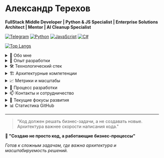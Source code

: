 # Александр Терехов
**FullStack Middle Developer | Python & JS Specialist | Enterprise Solutions Architect | Mentor | AI Cleanup Specialist**

[![Telegram](https://img.shields.io/badge/Telegram-%40tereander-blue)](https://t.me/tereander)
[![Python](https://img.shields.io/badge/Python-3.10%2B-%233776AB?logo=python&logoColor=white)](https://python.org)
[![JavaScript](https://img.shields.io/badge/JavaScript-ES6%2B-%23F7DF1E?logo=javascript&logoColor=black)](https://javascript.com)
[![C#](https://img.shields.io/badge/C%23-.NET-%23239120?logo=c-sharp&logoColor=white)](https://dotnet.microsoft.com)

[![Top Langs](https://github-readme-stats-pfuhvzz8h-tereanders-projects.vercel.app/api/top-langs/?username=Tereander&theme=vision-friendly-dark)](https://github.com/Tereander)
<details>
<summary>🚀 Обо мне</summary>

FullStack разработчик с опытом создания enterprise-решений для крупных компаний. Специализируюсь на разработке систем автоматизации бизнес-процессов, сложных веб-интерфейсов и интеграции корпоративных систем.

**Ключевая экспертиза:** проектирование архитектуры, оптимизация рабочих процессов, разработка под высокие нагрузки, менторство команд.
</details>

<details>
<summary>💼 Опыт разработки</summary>

### 🔄 **Системы управления нагрузкой и балансировки задач**
**Технологический стек:** Python, Flask, PostgreSQL, FastAPI, GitLab CI, Nginx

**Решаемые задачи:**
- Реализация алгоритмов распределения задач среди больших команд (100+ пользователей)
- Интеграция с корпоративными системами учета (Ticketing systems, HR-порталы)
- Разработка систем расчета сложности задач и приоритизации
- Создание систем мониторинга доступности сотрудников
- Визуализация метрик нагрузки в реальном времени

**Достижения:** Снижение времени распределения задач с 15+ минут до секунд, автоматизация рутинных процессов.

### 🛍 **E-commerce платформы для внутреннего использования**
**Технологический стек:** Python, Flask, PostgreSQL, HTML/CSS/JS, FastAPI

**Функциональность:**
- Системы балльной лояльности и мотивации сотрудников
- Управление товарными каталогами и заказами
- Интеграция с корпоративными системами аутентификации
- Панели администрирования с расширенной аналитикой
- Механизмы пакетной обработки транзакций

### 🤖 **Экосистема Telegram-ботов для бизнес-процессов**
**Технологический стек:** Python, Flask, PostgreSQL, Telegram API

**Разработанные решения:**
- Боты для уведомлений о статусах задач и событий
- Системы взаимодействия с сообществами и участниками мероприятий
- Боты для мониторинга и проверки систем
- Anti-spam решения для корпоративных чатов
- Интеграция с веб-сервисами через webhooks

### 🧠 **Нейросетевые решения и AI-проекты**
**Технологический стек:** Python, TensorFlow, PyTorch, FastAPI

**Реализованные проекты:**
- Модели классификации и прогнозирования
- NLP-решения для обработки текстов
- Компьютерное зрение для анализа изображений
- Интеграция AI-моделей в бизнес-процессы
- REST API для обслуживания ML-моделей

### 📊 **Веб-дашборды и BI-системы**
**Технологический стек:** HTML/CSS/JS, Python, Flask, PostgreSQL, Chart.js

**Реализованные возможности:**
- Дашборды для мониторинга KPI и метрик эффективности
- Системы визуализации больших объемов данных
- Интерактивные отчеты для руководства
- Фильтрация и агрегация данных в реальном времени
- Экспорт отчетов в различные форматы
</details>

<details>
<summary>🛠 Технологический стек</summary>

### **Backend Development**
![Python](https://img.shields.io/badge/Python-Advanced-%233776AB?logo=python&logoColor=white)
![Flask](https://img.shields.io/badge/Flask-Advanced-%23000?logo=flask&logoColor=white)
![FastAPI](https://img.shields.io/badge/FastAPI-Advanced-%23009688?logo=fastapi&logoColor=white)
![Telegram API](https://img.shields.io/badge/Telegram_API-Expert-%2326A5E4?logo=telegram&logoColor=white)
![PostgreSQL](https://img.shields.io/badge/PostgreSQL-Advanced-%23316192?logo=postgresql&logoColor=white)

### **AI/ML Development**
![TensorFlow](https://img.shields.io/badge/TensorFlow-Beginner-%23FF6F00?logo=tensorflow&logoColor=white)
![PyTorch](https://img.shields.io/badge/PyTorch-Beginner-%23EE4C2C?logo=pytorch&logoColor=white)
![Scikit-learn](https://img.shields.io/badge/Scikit--learn-Beginner-%23F7931E?logo=scikit-learn&logoColor=white)

### **Frontend Development**
![HTML5](https://img.shields.io/badge/HTML5-Expert-%23E34F26?logo=html5&logoColor=white)
![CSS3](https://img.shields.io/badge/CSS3-Expert-%231572B6?logo=css3&logoColor=white)
![JavaScript](https://img.shields.io/badge/JavaScript-Intermediate-%23F7DF1E?logo=javascript&logoColor=black)
![Chart.js](https://img.shields.io/badge/Chart.js-Intermediate-%23FF6384?logo=chart.js&logoColor=white)

### **DevOps & Infrastructure**
![GitLab CI](https://img.shields.io/badge/GitLab_CI-Beginner-%23FC6D26?logo=gitlab&logoColor=white)
![Nginx](https://img.shields.io/badge/Nginx-Beginner-%23009639?logo=nginx&logoColor=white)
![Zabbix](https://img.shields.io/badge/Zabbix-Beginner-%23D50000?logo=zabbix&logoColor=white)

### **Additional Technologies**
![C#](https://img.shields.io/badge/C%23-Intermediate-%23239120?logo=c-sharp&logoColor=white)
![Java](https://img.shields.io/badge/Java-Beginner-%23ED8B00?logo=java&logoColor=white)
</details>

<details>
<summary>🏗️ Архитектурные компетенции</summary>

### **Проектирование систем**
- Микросервисная архитектура
- Event-Driven Architecture (EDA)
- Многопоточная обработка данных
- Проектирование REST API
- Интеграция с внешними системами (REST, SOAP, Databases)

### **Базы данных и оптимизация**
- Проектирование реляционных схем данных
- Оптимизация SQL-запросов и индексов
- Репликация и стратегии бэкапов
- Работа с большими объемами данных (тысячи записей/день)

### **Инфраструктура и deployment**
- Настройка CI/CD pipelines
- Мониторинг производительности и логирование
- Развертывание на продакшн-серверах Windows/Linux
- Конфигурация веб-серверов и прокси
</details>

<details>
<summary>📈 Метрики и масштабы</summary>

**Обрабатываемые нагрузки:**
- Системы для 100+ concurrent пользователей
- Обработка 10,000+ операций ежедневно
- Интеграция с 5+ корпоративными системами одновременно
- Реальное время отклика интерфейсов (< 1 секунда)
</details>

<details>
<summary>🎯 Процесс разработки</summary>

### **Подход к проектам**
- Full-cycle разработка от составления ТЗ до продакшн-развертывания
- Акцент на чистом коде и поддерживаемой архитектуре
- Детальное документирование решений и создание схем
- Тесное взаимодействие с бизнес-пользователями
- Создание сопроводительной документации

### **Менторство и обучение**
- Проведение обучения по основам разработки
- Индивидуальное менторство разработчиков
- Создание учебных материалов и документации
- Обучение работе с нейросетевыми технологиями
</details>

<details>
<summary>📫 Контакты и сотрудничество</summary>

- **Telegram:** [@tereander](https://t.me/tereander)
- **GitHub:** [tereander](https://github.com/tereander)

### **Открыт к:**
- 🤝 Сложным enterprise-проектам
- 👨‍💻 Менторству и обучению разработчиков
- 🔧 Консультациям по архитектуре Python/Flask систем
- 🚀 Оптимизации существующих бизнес-процессов
- 🧠 Проектам в области AI и нейросетей
</details>

<details>
<summary>🌱 Текущие фокусы развития</summary>

- 🔭 **Изучаю:** Docker, Kubernetes, высоконагруженные системы
- 🌱 **Развиваю:** Навыки работы с C# и .NET ecosystem
- 💡 **Экспериментирую:** Нейросетевые архитектуры, ML-ops
- 👥 **Углубляю:** Знания в области микросервисной архитектуры
- 🧠 **Исследую:** Практическое применение AI в бизнес-процессах
</details>

<details>
<summary>📊 Статистика GitHub</summary>

### :fire: Моя статистика:
[![GitHub Streak](https://github-readme-streak-stats.herokuapp.com?user=Tereander&locale=ru&theme=dark)](https://git.io/streak-stats)

[![Top Langs](https://github-readme-stats.vercel.app/api/top-langs/?username=Tereander&theme=vision-friendly-dark&locale=ru)](https://github.com/Tereander/github-readme-stats)

![Anurag's GitHub stats](https://github-readme-stats.vercel.app/api?username=Tereander&show_icons=true&theme=radical&locale=ru)

[![trophy](https://github-profile-trophy.vercel.app/?username=Tereander&theme=onedark)](https://github.com/ryo-ma/github-profile-trophy)
</details>

---

> "Код должен решать бизнес-задачи, а не создавать новые. Архитектура важнее скорости написания кода."

**💼 "Создаю не просто код, а работающие бизнес-процессы"**

*Готов к сложным задачам, где важна архитектура и масштабируемость решений.*

